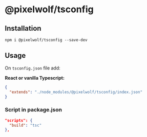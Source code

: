 # @pixelwolf/tsconfig

## Installation

`npm i @pixelwolf/tsconfig --save-dev`

## Usage

On `tsconfig.json` file add:

**React or vanilla Typescript:**

```json
{
  "extends": "./node_modules/@pixelwolf/tsconfig/index.json"
}
```

### Script in package.json

```json
"scripts": {
  "build": "tsc"
},
```
